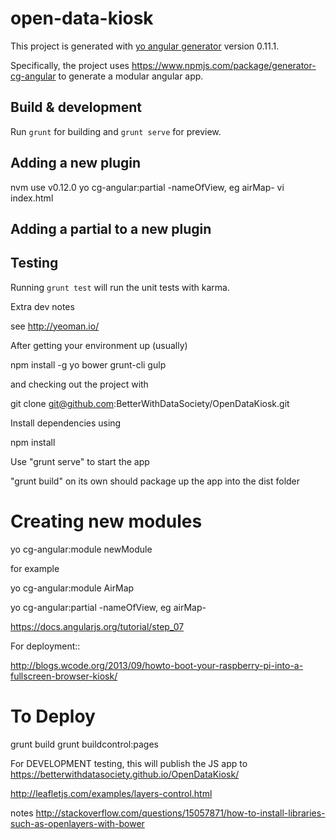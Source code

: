 
# open-data-kiosk

This project is generated with [yo angular generator](https://github.com/yeoman/generator-angular)
version 0.11.1.

Specifically, the project uses https://www.npmjs.com/package/generator-cg-angular to generate a modular angular app.

## Build & development

Run `grunt` for building and `grunt serve` for preview.


## Adding a new plugin

nvm use v0.12.0
yo cg-angular:partial -nameOfView, eg airMap-
vi index.html 

## Adding a partial to a new plugin

## Testing

Running `grunt test` will run the unit tests with karma.


Extra dev notes

see http://yeoman.io/

After getting your environment up (usually)

npm install -g yo bower grunt-cli gulp

and checking out the project with

git clone git@github.com:BetterWithDataSociety/OpenDataKiosk.git

Install dependencies using

npm install

Use "grunt serve" to start the app

"grunt build" on its own should package up the app into the dist folder


# Creating new modules

yo cg-angular:module newModule

for example

yo cg-angular:module AirMap

yo cg-angular:partial -nameOfView, eg airMap-


https://docs.angularjs.org/tutorial/step_07




For deployment::

http://blogs.wcode.org/2013/09/howto-boot-your-raspberry-pi-into-a-fullscreen-browser-kiosk/

# To Deploy

grunt build
grunt buildcontrol:pages

For DEVELOPMENT testing, this will publish the JS app to https://betterwithdatasociety.github.io/OpenDataKiosk/

http://leafletjs.com/examples/layers-control.html



notes
http://stackoverflow.com/questions/15057871/how-to-install-libraries-such-as-openlayers-with-bower
